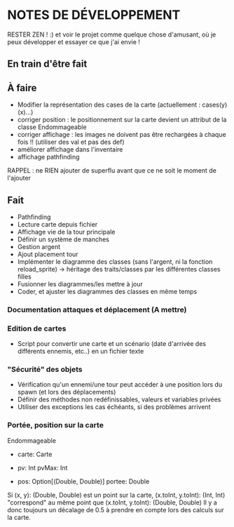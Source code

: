 # NOTES DE DÉVELOPPEMENT

RESTER ZEN ! :) et voir le projet comme quelque chose d'amusant,
où je peux développer et essayer ce que j'ai envie !

## En train d'être fait


## À faire

* Modifier la représentation des cases de la carte (actuellement : cases(y)(x)...)
* corriger position : le positionnement sur la carte devient un attribut de
  la classe Endommageable
* corriger affichage : les images ne doivent pas être rechargées à chaque fois !!
  (utiliser des val et pas des def)
* améliorer affichage dans l'inventaire
* affichage pathfinding

RAPPEL : ne RIEN ajouter de superflu avant que ce
ne soit le moment de l'ajouter

## Fait

* Pathfinding
* Lecture carte depuis fichier
* Affichage vie de la tour principale
* Définir un système de manches
* Gestion argent
* Ajout placement tour
* Implémenter le diagramme des classes (sans l'argent, ni la fonction
reload_sprite) -> héritage des traits/classes par les différentes classes
filles
* Fusionner les diagrammes/les mettre à jour
* Coder, et ajuster les diagrammes des classes en même temps

### Documentation attaques et déplacement (A mettre)

### Edition de cartes

* Script pour convertir une carte et un scénario (date d'arrivée des différents
  ennemis, etc..) en un fichier texte

### "Sécurité" des objets

* Vérification qu'un ennemi/une tour peut accéder à une position lors du spawn (et lors des déplacements)
* Définir des méthodes non redéfinissables, valeurs et variables privées
* Utiliser des exceptions les cas échéants, si des problèmes arrivent

### Portée, position sur la carte

Endommageable
* carte: Carte

* pv: Int
pvMax: Int

* pos: Option[(Double, Double)]
portee: Double

Si (x, y): (Double, Double) est un point sur la carte,
(x.toInt, y.toInt): (Int, Int) "correspond" au même point que
(x.toInt, y.toInt): (Double, Double)
Il y a donc toujours un décalage de 0.5 à prendre en compte lors des calculs sur
la carte.